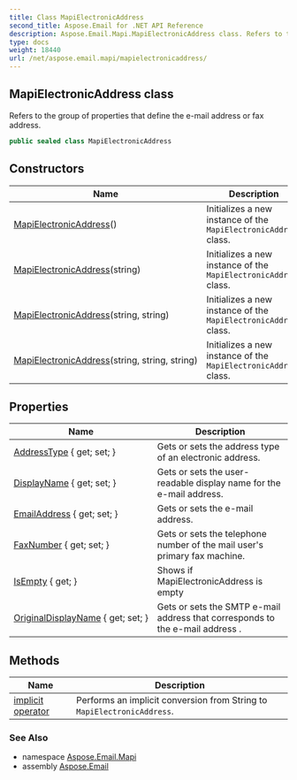 ```yaml
---
title: Class MapiElectronicAddress
second_title: Aspose.Email for .NET API Reference
description: Aspose.Email.Mapi.MapiElectronicAddress class. Refers to the group of properties that define the email address or fax address
type: docs
weight: 18440
url: /net/aspose.email.mapi/mapielectronicaddress/
---
```

## MapiElectronicAddress class

Refers to the group of properties that define the e-mail address or fax address.

```csharp
public sealed class MapiElectronicAddress
```

## Constructors

| Name | Description |
| --- | --- |
| [MapiElectronicAddress](mapielectronicaddress/#constructor)() | Initializes a new instance of the `MapiElectronicAddress` class. |
| [MapiElectronicAddress](mapielectronicaddress/#constructor_1)(string) | Initializes a new instance of the `MapiElectronicAddress` class. |
| [MapiElectronicAddress](mapielectronicaddress/#constructor_2)(string, string) | Initializes a new instance of the `MapiElectronicAddress` class. |
| [MapiElectronicAddress](mapielectronicaddress/#constructor_3)(string, string, string) | Initializes a new instance of the `MapiElectronicAddress` class. |

## Properties

| Name | Description |
| --- | --- |
| [AddressType](../../aspose.email.mapi/mapielectronicaddress/addresstype/) { get; set; } | Gets or sets the address type of an electronic address. |
| [DisplayName](../../aspose.email.mapi/mapielectronicaddress/displayname/) { get; set; } | Gets or sets the user-readable display name for the e-mail address. |
| [EmailAddress](../../aspose.email.mapi/mapielectronicaddress/emailaddress/) { get; set; } | Gets or sets the e-mail address. |
| [FaxNumber](../../aspose.email.mapi/mapielectronicaddress/faxnumber/) { get; set; } | Gets or sets the telephone number of the mail user's primary fax machine. |
| [IsEmpty](../../aspose.email.mapi/mapielectronicaddress/isempty/) { get; } | Shows if MapiElectronicAddress is empty |
| [OriginalDisplayName](../../aspose.email.mapi/mapielectronicaddress/originaldisplayname/) { get; set; } | Gets or sets the SMTP e-mail address that corresponds to the e-mail address . |

## Methods

| Name | Description |
| --- | --- |
| [implicit operator](../../aspose.email.mapi/mapielectronicaddress/op_implicit/) | Performs an implicit conversion from String to `MapiElectronicAddress`. |

### See Also

* namespace [Aspose.Email.Mapi](../../aspose.email.mapi/)
* assembly [Aspose.Email](../../)


